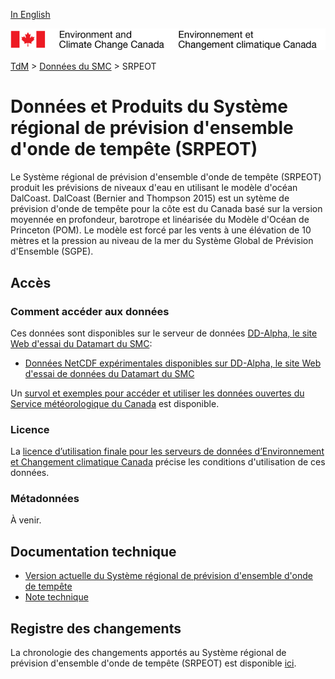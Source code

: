 [In English](readme_resps_en.md)

![ECCC logo](../../img_eccc-logo.png)

[TdM](../../readme_fr.md) > [Données du SMC](../readme_fr.md) > SRPEOT

# Données et Produits du Système régional de prévision d'ensemble d'onde de tempête (SRPEOT)

Le Système régional de prévision d'ensemble d'onde de tempête (SRPEOT) produit les prévisions de niveaux d'eau en utilisant le modèle d'océan DalCoast. DalCoast (Bernier and Thompson 2015) est un sytème de prévision d'onde de tempête pour la côte est du Canada basé sur la version moyennée en profondeur, barotrope et linéarisée du Modèle d'Océan de Princeton (POM). Le modèle est forcé par les vents à une élévation de 10 mètres et la pression au niveau de la mer du Système Global de Prévision d'Ensemble (SGPE).

## Accès

### Comment accéder aux données

Ces données sont disponibles sur le serveur de données [DD-Alpha, le site Web d'essai du Datamart du SMC](../../msc-datamart/readme_fr.md):

* [Données NetCDF expérimentales disponibles sur DD-Alpha, le site Web d'essai de données du Datamart du SMC](readme_resps-datamart_fr.md)

Un [survol et exemples pour accéder et utiliser les données ouvertes du Service météorologique du Canada](../../usage/readme_fr.md) est disponible.

### Licence

La [licence d’utilisation finale pour les serveurs de données d’Environnement et Changement climatique Canada](../../licence/readme_fr.md) précise les conditions d'utilisation de ces données.

### Métadonnées

À venir.

## Documentation technique

* [Version actuelle du Système régional de prévision d'ensemble d'onde de tempête](https://collaboration.cmc.ec.gc.ca/cmc/CMOI/product_guide/docs/tech_specifications/tech_specifications_RESPS_f.pdf)
* [Note technique](http://collaboration.cmc.ec.gc.ca/cmc/CMOI/product_guide/docs/tech_notes/technote_resps_f.pdf)

## Registre des changements

La chronologie des changements apportés au Système régional de prévision d'ensemble d'onde de tempête (SRPEOT) est disponible [ici](changelog_resps_fr.md).
